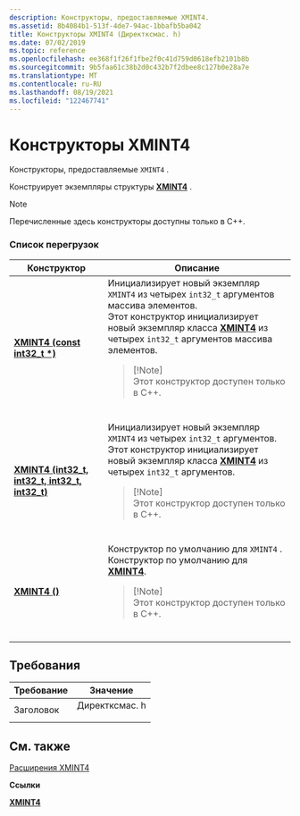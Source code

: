 ```yaml
---
description: Конструкторы, предоставляемые XMINT4.
ms.assetid: 8b4084b1-513f-4de7-94ac-1bbafb5ba042
title: Конструкторы XMINT4 (Директксмас. h)
ms.date: 07/02/2019
ms.topic: reference
ms.openlocfilehash: ee368f1f26f1fbe2f0c41d759d0618efb2101b8b
ms.sourcegitcommit: 9b5faa61c38b2d0c432b7f2dbee8c127b0e28a7e
ms.translationtype: MT
ms.contentlocale: ru-RU
ms.lasthandoff: 08/19/2021
ms.locfileid: "122467741"
---
```

# <a name="xmint4-constructors"></a>Конструкторы XMINT4

Конструкторы, предоставляемые `XMINT4` .

Конструирует экземпляры структуры [**XMINT4**](/windows/win32/api/directxmath/ns-directxmath-xmint4) .

> [!Note]  
> Перечисленные здесь конструкторы доступны только в C++.

 

### <a name="overload-list"></a>Список перегрузок




| Конструктор | Описание | 
|-------------|-------------|
| [<strong>XMINT4 (const int32_t *)</strong>](/windows/win32/api/directxmath/nf-directxmath-xmint4-xmint4(constint32_t)) | Инициализирует новый экземпляр <code>XMINT4</code> из четырех <code>int32_t</code> аргументов массива элементов. <br /> Этот конструктор инициализирует новый экземпляр класса [<strong>XMINT4</strong>](/windows/win32/api/directxmath/ns-directxmath-xmint4) из четырех <code>int32_t</code> аргументов массива элементов. <br /><blockquote>[!Note]<br />Этот конструктор доступен только в C++.</blockquote><br /> | 
| [<strong>XMINT4 (int32_t, int32_t, int32_t, int32_t)</strong>](/windows/win32/api/directxmath/nf-directxmath-xmint4-xmint4(int32_t_int32_t_int32_t_int32_t)) | Инициализирует новый экземпляр <code>XMINT4</code> из четырех <code>int32_t</code> аргументов. <br /> Этот конструктор инициализирует новый экземпляр класса [<strong>XMINT4</strong>](/windows/win32/api/directxmath/ns-directxmath-xmint4) из четырех <code>int32_t</code> аргументов. <br /><blockquote>[!Note]<br />Этот конструктор доступен только в C++.</blockquote><br /> | 
| [<strong>XMINT4 ()</strong>](/windows/win32/api/directxmath/nf-directxmath-xmint4-xmint4(constxmint4_)) | Конструктор по умолчанию для <code>XMINT4</code> . <br /> Конструктор по умолчанию для [<strong>XMINT4</strong>](/windows/win32/api/directxmath/ns-directxmath-xmint4). <br /><blockquote>[!Note]<br />Этот конструктор доступен только в C++.</blockquote><br /> | 




## <a name="requirements"></a>Требования



| Требование | Значение |
|-------------------|------------------------------------------------------------------------------------------|
| Заголовок<br/> | <dl> <dt>Директксмас. h</dt> </dl> |



## <a name="see-also"></a>См. также

<dl> <dt>

[Расширения XMINT4](ovw-xmint4-extensions.md)
</dt> <dt>

**Ссылки**
</dt> <dt>

[**XMINT4**](/windows/win32/api/directxmath/ns-directxmath-xmint4)
</dt> </dl>

 

 

